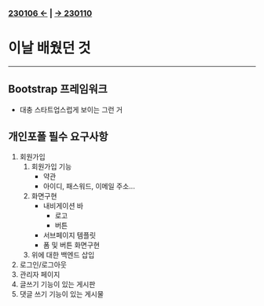 ﻿### [230106 ←](/221205-_JSP/230106/) | [→ 230110](/221205-_JSP/230110/)

# 이날 배웠던 것

---

## Bootstrap 프레임워크

- 대충 스타트업스럽게 보이는 그런 거

## 개인포폴 필수 요구사항

1. 회원가입
    1. 회원가입 기능
        - 약관
        - 아이디, 패스워드, 이메일 주소...
    1. 화면구현
        - 내비게이션 바
            - 로고
            - 버튼
        - 서브페이지 템플릿
        - 폼 및 버튼 화면구현
    1. 위에 대한 백엔드 삽입
1. 로그인/로그아웃
1. 관리자 페이지
1. 글쓰기 기능이 있는 게시판
1. 댓글 쓰기 기능이 있는 게시물